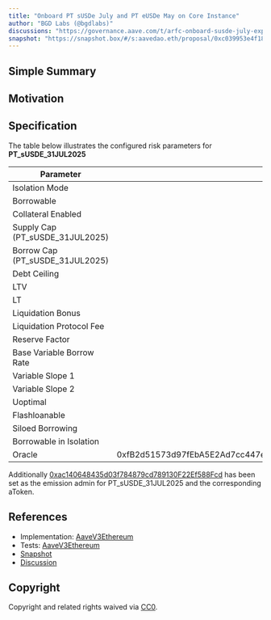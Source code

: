 ```yaml
---
title: "Onboard PT sUSDe July and PT eUSDe May on Core Instance"
author: "BGD Labs (@bgdlabs)"
discussions: "https://governance.aave.com/t/arfc-onboard-susde-july-expiry-pt-tokens-on-aave-v3-core-instance/21878"
snapshot: "https://snapshot.box/#/s:aavedao.eth/proposal/0xc039953e4f18804bb017876d27621da1ab3e4de53acd3b32d0f1fe94d4bbb6a0"
---
```


## Simple Summary

## Motivation

## Specification

The table below illustrates the configured risk parameters for **PT_sUSDE_31JUL2025**

| Parameter                       |                                      Value |
| ------------------------------- | -----------------------------------------: |
| Isolation Mode                  |                                      false |
| Borrowable                      |                                   DISABLED |
| Collateral Enabled              |                                       true |
| Supply Cap (PT_sUSDE_31JUL2025) |                                 85,000,000 |
| Borrow Cap (PT_sUSDE_31JUL2025) |                                          1 |
| Debt Ceiling                    |                                      USD 0 |
| LTV                             |                                     0.05 % |
| LT                              |                                      0.1 % |
| Liquidation Bonus               |                                      7.5 % |
| Liquidation Protocol Fee        |                                       10 % |
| Reserve Factor                  |                                       20 % |
| Base Variable Borrow Rate       |                                        0 % |
| Variable Slope 1                |                                        7 % |
| Variable Slope 2                |                                      300 % |
| Uoptimal                        |                                       45 % |
| Flashloanable                   |                                    ENABLED |
| Siloed Borrowing                |                                   DISABLED |
| Borrowable in Isolation         |                                   DISABLED |
| Oracle                          | 0xfB2d51573d97fEbA5E2Ad7cc447e76CBad153878 |

Additionally [0xac140648435d03f784879cd789130F22Ef588Fcd](https://etherscan.io/address/0xac140648435d03f784879cd789130F22Ef588Fcd) has been set as the emission admin for PT_sUSDE_31JUL2025 and the corresponding aToken.

## References

- Implementation: [AaveV3Ethereum](https://github.com/bgd-labs/aave-proposals-v3/blob/main/src/20250423_AaveV3Ethereum_OnboardPTSUSDeJulyAndPTEUSDeMayOnCoreInstance/AaveV3Ethereum_OnboardPTSUSDeJulyOnCoreInstance_20250423.sol)
- Tests: [AaveV3Ethereum](https://github.com/bgd-labs/aave-proposals-v3/blob/main/src/20250423_AaveV3Ethereum_OnboardPTSUSDeJulyAndPTEUSDeMayOnCoreInstance/AaveV3Ethereum_OnboardPTSUSDeJulyOnCoreInstance_20250423.t.sol)
- [Snapshot](https://snapshot.box/#/s:aavedao.eth/proposal/0xc039953e4f18804bb017876d27621da1ab3e4de53acd3b32d0f1fe94d4bbb6a0)
- [Discussion](https://governance.aave.com/t/arfc-onboard-susde-july-expiry-pt-tokens-on-aave-v3-core-instance/21878)

## Copyright

Copyright and related rights waived via [CC0](https://creativecommons.org/publicdomain/zero/1.0/).
